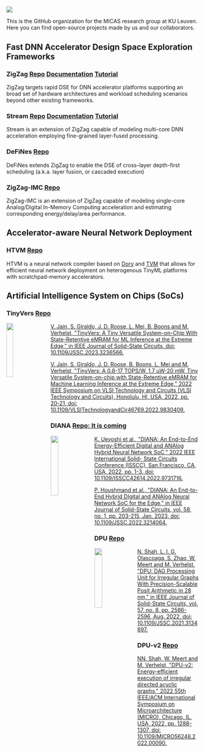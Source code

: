 ## 
![](https://user-images.githubusercontent.com/84473288/235626814-7550aa13-baff-4ddd-bcb0-69a6f0a46f88.svg) 

This is the GitHub organization for the MICAS research group at KU Leuven. Here you can find open-source projects made by us and our collaborators.


## Fast DNN Accelerator Design Space Exploration Frameworks


### ZigZag [Repo](https://github.com/KULeuven-MICAS/zigzag) [Documentation](https://kuleuven-micas.github.io/zigzag/) [Tutorial](https://www.youtube.com/watch?v=VgUuG4QaSQQ&list=PLUi74Rw4uFDIuK_6FCF9Bv7SMJlHfG4l3)
ZigZag targets rapid DSE for DNN accelerator platforms supporting an broad set of hardware architectures and workload scheduling scenarios beyond other existing frameworks.
### Stream [Repo](https://github.com/KULeuven-MICAS/stream) [Documentation](https://kuleuven-micas.github.io/stream/) [Tutorial](https://www.youtube.com/watch?v=9LVIVy1_ukw&list=PLUi74Rw4uFDIuK_6FCF9Bv7SMJlHfG4l3&index=6)
Stream is an extension of ZigZag capable of modeling multi-core DNN acceleration employing fine-grained layer-fused processing.
### DeFiNes [Repo](https://github.com/KULeuven-MICAS/defines)
DeFiNes extends ZigZag to enable the DSE of cross-layer depth-first scheduling (a.k.a. layer fusion, or cascaded execution)
### ZigZag-IMC [Repo](https://github.com/KULeuven-MICAS/zigzag-imc)
ZigZag-IMC is an extension of ZigZag capable of modeling single-core Analog/Digital In-Memory Computing acceleration and estimating corresponding energy/delay/area performance.
</br>

## Accelerator-aware Neural Network Deployment
### HTVM [Repo](https://github.com/KULeuven-MICAS/htvm)
HTVM is a neural network compiler based on [Dory](https://github.com/pulp-platform/dory) and [TVM](https://github.com/apache/tvm) that allows for efficient neural network deployment on heterogenous TinyML platforms with scratchpad-memory accelerators.
</br>

## Artificial Intelligence System on Chips (SoCs)

### TinyVers [Repo](https://github.com/KULeuven-MICAS/tinyvers)
<p><img src="https://user-images.githubusercontent.com/84473288/235628502-2c759d2c-3881-4beb-ab17-9a6b078547f9.png"
 style="float: left; margin-right: 20px; width:19%"  /> </p>

[V. Jain, S. Giraldo, J. D. Roose, L. Mei, B. Boons and M. Verhelst, "TinyVers: A Tiny Versatile System-on-Chip With State-Retentive eMRAM for ML Inference at the Extreme Edge," in IEEE Journal of Solid-State Circuits, doi: 10.1109/JSSC.2023.3236566.](https://ieeexplore.ieee.org/document/10022047)

[V. Jain, S. Giraldo, J. D. Roose, B. Boons, L. Mei and M. Verhelst, "TinyVers: A 0.8-17 TOPS/W, 1.7 μW-20 mW, Tiny Versatile System-on-chip with State-Retentive eMRAM for Machine Learning Inference at the Extreme Edge," 2022 IEEE Symposium on VLSI Technology and Circuits (VLSI Technology and Circuits), Honolulu, HI, USA, 2022, pp. 20-21, doi: 10.1109/VLSITechnologyandCir46769.2022.9830409.
](https://ieeexplore.ieee.org/document/9830409)

### DIANA [Repo: It is coming](...)

<p><img src="https://user-images.githubusercontent.com/84473288/235630431-4c3c79f3-3979-4e70-b451-ff7e452d894c.png"
 style="float: left; margin-right: 14px; width:20%"  /> </p>
 
[K. Ueyoshi et al., "DIANA: An End-to-End Energy-Efficient Digital and ANAlog Hybrid Neural Network SoC," 2022 IEEE International Solid- State Circuits Conference (ISSCC), San Francisco, CA, USA, 2022, pp. 1-3, doi: 10.1109/ISSCC42614.2022.9731716.](https://ieeexplore.ieee.org/document/9731716)

[P. Houshmand et al., "DIANA: An End-to-End Hybrid DIgital and ANAlog Neural Network SoC for the Edge," in IEEE Journal of Solid-State Circuits, vol. 58, no. 1, pp. 203-215, Jan. 2023, doi: 10.1109/JSSC.2022.3214064.](https://ieeexplore.ieee.org/document/9932871)


### DPU [Repo](https://github.com/nimish15shah/DPU_DAG_Processing_Unit)
<p><img src="https://user-images.githubusercontent.com/84473288/235633846-b25ab195-c78e-42fb-8d45-f81c61ed774d.JPG"
 style="float: left; margin-right: 12px; width:20%" /> </p>

[N. Shah, L. I. G. Olascoaga, S. Zhao, W. Meert and M. Verhelst, "DPU: DAG Processing Unit for Irregular Graphs With Precision-Scalable Posit Arithmetic in 28 nm," in IEEE Journal of Solid-State Circuits, vol. 57, no. 8, pp. 2586-2596, Aug. 2022, doi: 10.1109/JSSC.2021.3134897.](https://ieeexplore.ieee.org/document/9663412)

### DPU-v2 [Repo](https://github.com/nimish15shah/DAG_Processor)

[NN. Shah, W. Meert and M. Verhelst, "DPU-v2: Energy-efficient execution of irregular directed acyclic graphs," 2022 55th IEEE/ACM International Symposium on Microarchitecture (MICRO), Chicago, IL, USA, 2022, pp. 1288-1307, doi: 10.1109/MICRO56248.2022.00090.](https://ieeexplore.ieee.org/document/9923858)

</br></br>




